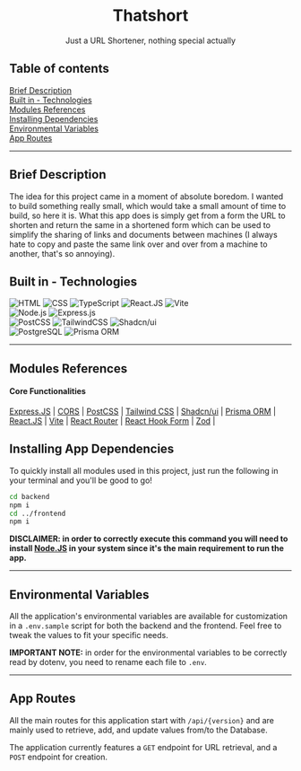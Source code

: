 <h1 align = "center">Thatshort</h1>
<p align = "center">Just a URL Shortener, nothing special actually</p>

<h2>Table of contents</h2>
<a href = "#brief-description">Brief Description</a><br>
<a href = "#built-in">Built in - Technologies</a><br>
<a href = "#modules-references">Modules References</a><br>
<a href = "#installing-dependencies">Installing Dependencies</a><br>
<a href = "#environmental-variables">Environmental Variables</a><br>
<a href = "#app-routes">App Routes</a><br>
<hr>

<h2 id = "brief-description">Brief Description</h2>
<p><p>The idea for this project came in a moment of absolute boredom. I wanted to build something really small, which would take a small amount of time to build, so here it is. What this app does is simply get from a form the URL to shorten and return the same in a shortened form which can be used to simplify the sharing of links and documents between machines (I always hate to copy and paste the same link over and over from a machine to another, that's so annoying).</p></p>

<h2 id = "built-in">Built in - Technologies</h2>
<img src = "https://img.shields.io/badge/HTML5-E34F26?style=for-the-badge&logo=html5&logoColor=white" alt = "HTML">
<img src = "https://img.shields.io/badge/CSS3-1572B6?style=for-the-badge&logo=css3&logoColor=white" alt = "CSS">
<img src = "https://img.shields.io/badge/TypeScript-007ACC?style=for-the-badge&logo=typescript&logoColor=white" alt = "TypeScript">
<img src = "https://img.shields.io/badge/React-20232A?style=for-the-badge&logo=react&logoColor=61DAFB" alt = "React.JS">
<img src = "https://img.shields.io/badge/Vite-B73BFE?style=for-the-badge&logo=vite&logoColor=FFD62E" alt = "Vite">
<br>
<img src = "https://img.shields.io/badge/Node%20js-339933?style=for-the-badge&logo=nodedotjs&logoColor=white" alt = "Node.js">
<img src = "https://img.shields.io/badge/Express%20js-000000?style=for-the-badge&logo=express&logoColor=white" alt = "Express.js">
<br>
<img src = "https://img.shields.io/badge/postcss-DD3A0A?style=for-the-badge&logo=postcss&logoColor=white" alt = "PostCSS">
<img src = "https://img.shields.io/badge/Tailwind_CSS-38B2AC?style=for-the-badge&logo=tailwind-css&logoColor=white" alt = "TailwindCSS">
<img src = "https://img.shields.io/badge/shadcn%2Fui-000000?style=for-the-badge&logo=shadcnui&logoColor=white" alt = "Shadcn/ui">
<br>
<img src = "https://img.shields.io/badge/PostgreSQL-316192?style=for-the-badge&logo=postgresql&logoColor=white" alt = "PostgreSQL">
<img src = "https://img.shields.io/badge/Prisma-3982CE?style=for-the-badge&logo=Prisma&logoColor=white" alt = "Prisma ORM">
<hr>

<h2 id = "modules-references">Modules References</h2>
<h4>Core Functionalities</h4>
<a href = "https://expressjs.com/en/4x/api.html#express">Express.JS</a> |
<a href = "https://www.npmjs.com/package/cors">CORS</a> |
<a href = "https://postcss.org/">PostCSS</a> |
<a href = "https://tailwindcss.com/docs/installation">Tailwind CSS</a> |
<a href = "https://ui.shadcn.com">Shadcn/ui</a> |
<a href = "https://www.prisma.io/docs/getting-started/quickstart">Prisma ORM</a> |
<a href = "https://react.dev">React.JS</a> |
<a href = "https://vite.dev">Vite</a> |
<a href = "https://reactrouter.com">React Router</a> |
<a href = "https://react-hook-form.com">React Hook Form</a> |
<a href = "https://zod.dev">Zod</a> |

<h2 id = "installing-dependencies">Installing App Dependencies</h2>
<p>To quickly install all modules used in this project, just run the following in your terminal and you'll be good to go!</p>

```zsh
cd backend
npm i
cd ../frontend
npm i
```
<b>DISCLAIMER: in order to correctly execute this command you will need to install <a href = "https://nodejs.org/en/download/package-manager">Node.JS</a> in your system since it's the main requirement to run the app.</b>
<hr>

<h2 id = "environmental-variables">Environmental Variables</h2>
<p>All the application's environmental variables are available for customization in a <code>.env.sample</code> script for both the backend and the frontend. Feel free to tweak the values to fit your specific needs.</p>
<b>IMPORTANT NOTE:</b> <span>in order for the environmental variables to be correctly read by dotenv, you need to rename each file to <code>.env</code>.</span>
<hr>

<h2 id = "app-routes">App Routes</h2>
<p>All the main routes for this application start with <code>/api/{version}</code> and are mainly used to retrieve, add, and update values from/to the Database.</p>
<p>The application currently features a <code>GET</code> endpoint for URL retrieval, and a <code>POST</code> endpoint for creation.</p>
